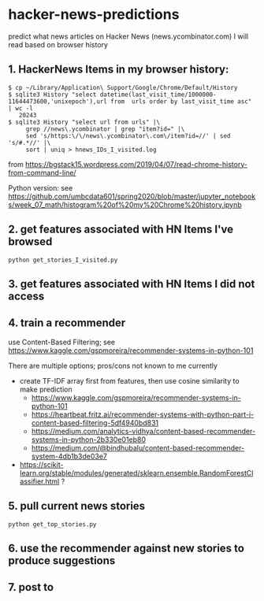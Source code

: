# hacker-news-predictions
predict what news articles on Hacker News (news.ycombinator.com) I will read based on browser history

## 1. HackerNews Items in my browser history:

    $ cp ~/Library/Application\ Support/Google/Chrome/Default/History 
    $ sqlite3 History "select datetime(last_visit_time/1000000-11644473600,'unixepoch'),url from  urls order by last_visit_time asc" | wc -l
       20243
    $ sqlite3 History "select url from urls" |\
         grep //news\.ycombinator | grep "item?id=" |\
         sed 's/https:\/\/news\.ycombinator\.com\/item?id=//' | sed 's/#.*//' |\
         sort | uniq > hnews_IDs_I_visited.log

from https://bgstack15.wordpress.com/2019/04/07/read-chrome-history-from-command-line/

Python version: see https://github.com/umbcdata601/spring2020/blob/master/jupyter_notebooks/week_07_math/histogram%20of%20my%20Chrome%20history.ipynb

## 2. get features associated with HN Items I've browsed

    python get_stories_I_visited.py
    
## 3. get features associated with HN Items I did not access

## 4. train a recommender

use Content-Based Filtering; see https://www.kaggle.com/gspmoreira/recommender-systems-in-python-101

There are multiple options; pros/cons not known to me currently
 * create TF-IDF array first from features, then use cosine similarity to make prediction 
   * https://www.kaggle.com/gspmoreira/recommender-systems-in-python-101
   * https://heartbeat.fritz.ai/recommender-systems-with-python-part-i-content-based-filtering-5df4940bd831
   * https://medium.com/analytics-vidhya/content-based-recommender-systems-in-python-2b330e01eb80
   * https://medium.com/@bindhubalu/content-based-recommender-system-4db1b3de03e7
 * https://scikit-learn.org/stable/modules/generated/sklearn.ensemble.RandomForestClassifier.html ?

## 5. pull current news stories

    python get_top_stories.py

## 6. use the recommender against new stories to produce suggestions


## 7. post to 
